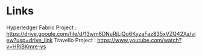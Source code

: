 # Links

Hyperledger Fabric Project : https://drive.google.com/file/d/13wm6DNuRjLjQo6KyzaFaz835xVZQ42Xa/view?usp=drive_link
Travello Project : https://www.youtube.com/watch?v=HRiBKmre-ys
